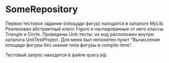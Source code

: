 # SomeRepository

Первое тестовое задание (площади фигур) находится в каталоге MyLib. Реализован абстрактный класс Figure и наследованные от него классы Triangle и Circle. 
Проведены Unit-тесты: их код расположен внутри каталога UnitTestProject. Для меня был непонятен пункт "Вычисление площади фигуры без знания типа фигуры в compile-time".

Тестовый запрос находится в файле query.sql.
